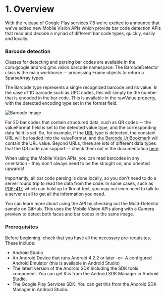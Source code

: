 # 1. Overview

With the release of Google Play services 7.8 we're excited to announce that we've added new Mobile Vision APIs which provide bar code detection APIs that read and decode a myriad of different bar code types, quickly, easily and locally.


### Barcode detection

Classes for detecting and parsing bar codes are available in the com.google.android.gms.vision.barcode namespace. The BarcodeDetector class is the main workhorse -- processing Frame objects to return a SparseArray<Barcode> types.

The Barcode type represents a single recognized barcode and its value. In the case of 1D barcode such as UPC codes, this will simply be the number that is encoded in the bar code. This is available in the rawValue property, with the detected encoding type set in the format field.

![Barcode Image](https://codelabs.developers.google.com/codelabs/barcodes/img/ef7d048daa59743.png)

For 2D bar codes that contain structured data, such as QR codes -- the valueFormat field is set to the detected value type, and the corresponding data field is set. So, for example, if the [URL](https://developers.google.com/android/reference/com/google/android/gms/vision/barcode/Barcode.html#constants) type is detected, the constant URL will be loaded into the valueFormat, and the [Barcode.UrlBookmark](https://developers.google.com/android/reference/com/google/android/gms/vision/barcode/Barcode.UrlBookmark) will contain the URL value. Beyond URLs, there are lots of different data types that the QR code can support -- check them out in the documentation [here](https://developers.google.com/android/reference/com/google/android/gms/vision/barcode/Barcode).

When using the Mobile Vision APIs, you can read barcodes in any orientation - they don't always need to be the straight on, and oriented upwards!

Importantly, all bar code parsing is done locally, so you don't need to do a server round trip to read the data from the code. In some cases, such as [PDF-417](https://en.wikipedia.org/wiki/PDF417), which can hold up to 1kb of text, you may not even need to talk to a server at all to get all the information you need.

You can learn more about using the API by checking out the Multi-Detector sample on GitHub. This uses the Mobile Vision APIs along with a Camera preview to detect both faces and bar codes in the same image.


### Prerequisites

Before beginning, check that you have all the necessary pre-requisites. These include:

- Android Studio
- An Android Device that runs Android 4.2.2 or later -or- A configured Android Emulator (this is available in Android Studio)
- The latest version of the Android SDK including the SDK tools component. You can get this from the Android SDK Manager in Android Studio.
- The Google Play Services SDK. You can get this from the Android SDK Manager in Android Studio.	